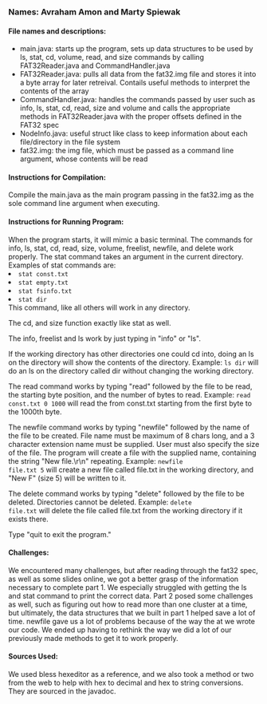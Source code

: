 <h3>Names: Avraham Amon and Marty Spiewak</h4>

<h4>File names and descriptions:</h4>
<ul>
    <li>main.java: starts up the program, sets up data structures to be used by ls, stat, cd, volume, read, and size commands by calling FAT32Reader.java and CommandHandler.java</li>
    <li>FAT32Reader.java: pulls all data from the fat32.img file and stores it into a byte array for later retreival. Contails useful methods to interpret the contents of the array</li>
    <li>CommandHandler.java: handles the commands passed by user such as info, ls, stat, cd, read, size and volume and calls the appropriate methods in FAT32Reader.java with the proper offsets defined in the FAT32 spec</li>
    <li>NodeInfo.java: useful struct like class to keep information about each file/directory in the file system</li>
    <li>fat32.img: the img file, which must be passed as a command line argument, whose contents will be read</li>
</ul>

<h4>Instructions for Compilation:</h4>
Compile the main.java as the main program passing in the fat32.img as the sole command line argument when executing.

<h4>Instructions for Running Program:</h4>
When the program starts, it will mimic a basic terminal. The commands for info, ls, stat, cd, read, size, volume, freelist, newfile, and delete work properly.
The stat command takes an argument in the current directory. Examples of stat commands are:
<li><code>stat const.txt</code></li>
<li><code>stat empty.txt</code></li>
<li><code>stat fsinfo.txt</code></li>
<li><code>stat dir</code></li>
This command, like all others will work in any directory.

The cd, and size function exactly like stat as well.

The info, freelist and ls work by just typing in "info" or "ls".

If the working directory has other directories one could cd into, doing an ls on the directory will show the contents of the directory.
Example: <code>ls dir</code> will do an ls on the directory called dir without changing the working directory. 

The read command works by typing "read" followed by the file to be read, the starting byte position, and the number of bytes to read.
Example: <code>read const.txt 0 1000</code> will read the from const.txt starting from the first byte to the 1000th byte.

The newfile command works by typing "newfile" followed by the name of the file to be created. File name must be maximum of 8 chars long, and a 3 character extension name must be supplied. User must also specify the size of the file. The program will create a file with the supplied name, containing the string "New file.\r\n" repeating.
Example: <code>newfile file.txt 5</code> will create a new file called file.txt in the working directory, and "New F" (size 5) will be written to it.

The delete command works by typing "delete" followed by the file to be deleted. Directories cannot be deleted.
Example: <code>delete file.txt</code> will delete the file called file.txt from the working directory if it exists there.

Type "quit to exit the program."

<h4>Challenges:</h4>
We encountered many challenges, but after reading through the fat32 spec, as well as some slides online, we got a better grasp of the information necessary to complete part 1. We especially struggled with getting the ls and stat command to print the correct data. Part 2 posed some challenges as well, such as figuring out how to read more than one cluster at a time, but ultimately, the data structures that we built in part 1 helped save a lot of time.
newfile gave us a lot of problems because of the way the at we wrote our code. We ended up having to rethink the way we did a lot of our previously made methods to get it to work properly.

<h4>Sources Used:</h4>
We used bless hexeditor as a reference, and we also took a method or two from the web to help with hex to decimal and hex to string conversions. They are sourced in the javadoc.

